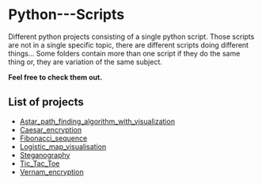 # Python---Scripts
Different python projects consisting of a single python script.
Those scripts are not in a single specific topic, there are different scripts doing different things...
Some folders contain more than one script if they do the same thing or,
they are variation of the same subject.

**Feel free to check them out.**

## List of projects
* [Astar_path_finding_algorithm_with_visualization](https://github.com/SSketcher/Python---Scripts/tree/master/Astar_path_finding_algorithm_with_visualization)
* [Caesar_encryption](https://github.com/SSketcher/Python---Scripts/tree/master/Caesar_encryption)
* [Fibonacci_sequence](https://github.com/SSketcher/Python---Scripts/tree/master/Fibonacci_sequence)
* [Logistic_map_visualisation](https://github.com/SSketcher/Python---Scripts/tree/master/Logistic_map_visualisation)
* [Steganography](https://github.com/SSketcher/Python---Scripts/tree/master/Steganography)
* [Tic_Tac_Toe](https://github.com/SSketcher/Python---Scripts/tree/master/Tic_Tac_Toe)
* [Vernam_encryption](https://github.com/SSketcher/Python---Scripts/tree/master/Vernam_encryption)

